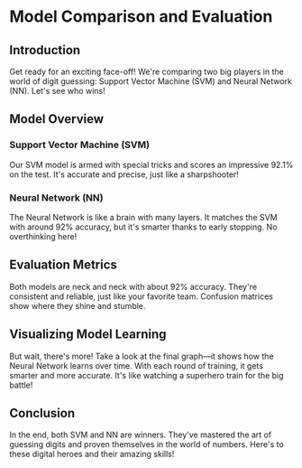 # Model Comparison and Evaluation

## Introduction
Get ready for an exciting face-off! We're comparing two big players in the world of digit guessing: Support Vector Machine (SVM) and Neural Network (NN). Let's see who wins!

## Model Overview
### Support Vector Machine (SVM)
Our SVM model is armed with special tricks and scores an impressive 92.1% on the test. It's accurate and precise, just like a sharpshooter!

### Neural Network (NN)
The Neural Network is like a brain with many layers. It matches the SVM with around 92% accuracy, but it's smarter thanks to early stopping. No overthinking here!

## Evaluation Metrics
Both models are neck and neck with about 92% accuracy. They're consistent and reliable, just like your favorite team. Confusion matrices show where they shine and stumble.

## Visualizing Model Learning
But wait, there's more! Take a look at the final graph—it shows how the Neural Network learns over time. With each round of training, it gets smarter and more accurate. It's like watching a superhero train for the big battle!

## Conclusion
In the end, both SVM and NN are winners. They've mastered the art of guessing digits and proven themselves in the world of numbers. Here's to these digital heroes and their amazing skills!
